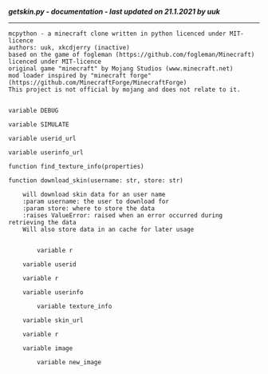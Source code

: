 ***getskin.py - documentation - last updated on 21.1.2021 by uuk***
___

    mcpython - a minecraft clone written in python licenced under MIT-licence
    authors: uuk, xkcdjerry (inactive)
    based on the game of fogleman (https://github.com/fogleman/Minecraft) licenced under MIT-licence
    original game "minecraft" by Mojang Studios (www.minecraft.net)
    mod loader inspired by "minecraft forge" (https://github.com/MinecraftForge/MinecraftForge)
    This project is not official by mojang and does not relate to it.


    variable DEBUG

    variable SIMULATE

    variable userid_url

    variable userinfo_url

    function find_texture_info(properties)

    function download_skin(username: str, store: str)
        
        will download skin data for an user name
        :param username: the user to download for
        :param store: where to store the data
        :raises ValueError: raised when an error occurred during retrieving the data
        Will also store data in an cache for later usage


            variable r

        variable userid

        variable r

        variable userinfo

            variable texture_info

        variable skin_url

        variable r

        variable image

            variable new_image